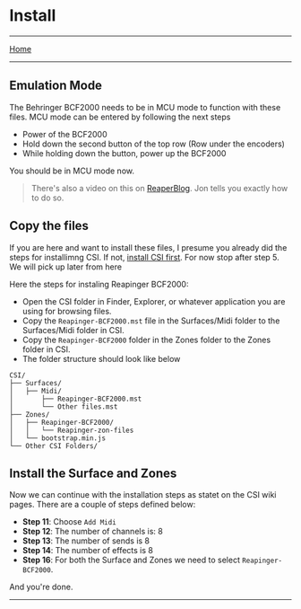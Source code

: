 # Install

---

[Home](../)

---

## Emulation Mode

The Behringer BCF2000 needs to be in MCU mode to function with these files. MCU mode can be entered by following the next steps

* Power of the BCF2000
* Hold down the second button of the top row (Row under the encoders)
* While holding down the button, power up the BCF2000

You should be in MCU mode now.

>There's also a video on this on [ReaperBlog](https://reaperblog.net/2015/04/behringer-bcf2000-basic-setup-in-reaper/). Jon tells you exactly how to do so.

## Copy the files

If you are here and want to install these files, I presume you already did the steps for installimng CSI. If not, [install CSI first](https://github.com/GeoffAWaddington/reaper_csurf_integrator/wiki/Installation). For now stop after step 5. We will pick up later from here

Here the steps for instaling Reapinger BCF2000:

* Open the CSI folder in Finder, Explorer, or whatever application you are using for browsing files.
* Copy the `Reapinger-BCF2000.mst` file in the Surfaces/Midi folder to the Surfaces/Midi folder in CSI.
* Copy the `Reapinger-BCF2000` folder in the Zones folder to the Zones folder in CSI.
* The folder structure should look like below

```
CSI/
├── Surfaces/
│   ├── Midi/
│       ├── Reapinger-BCF2000.mst
│       └── Other files.mst
├── Zones/
│   ├── Reapinger-BCF2000/
│   │   └── Reapinger-zon-files
│   └── bootstrap.min.js
└── Other CSI Folders/
```

## Install the Surface and Zones

Now we can continue with the installation steps as statet on the CSI wiki pages. There are a couple of steps defined below:

* **Step 11**: Choose `Add Midi`
* **Step 12**: The number of channels is: 8
* **Step 13**: The number of sends is 8
* **Step 14**: The number of effects is 8
* **Step 16**: For both the Surface and Zones we need to select `Reapinger-BCF2000`.

And you're done.

---
